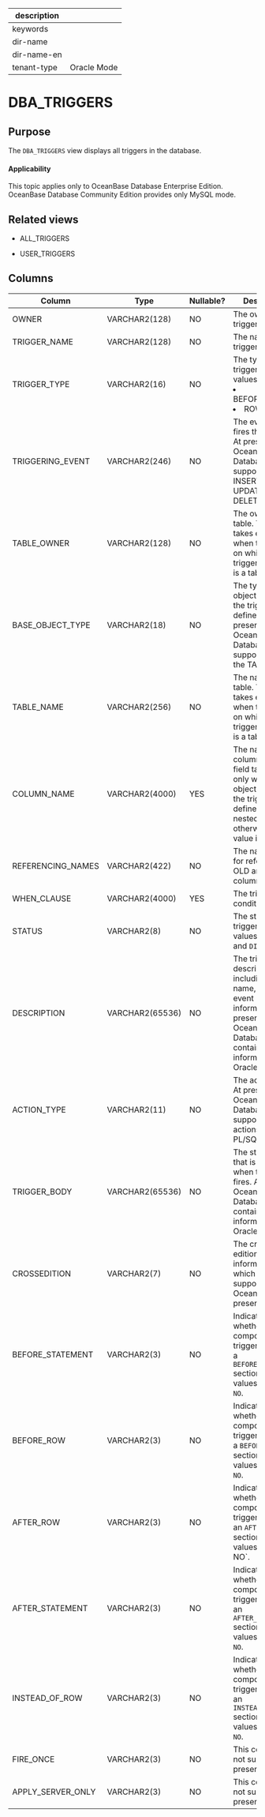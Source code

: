 | description ||
|---|---|
| keywords ||
| dir-name ||
| dir-name-en ||
| tenant-type | Oracle Mode |

DBA_TRIGGERS
=================================


Purpose
-----------

The `DBA_TRIGGERS` view displays all triggers in the database.

<main id="notice" >
    <h4>Applicability</h4>
    <p>This topic applies only to OceanBase Database Enterprise Edition. OceanBase Database Community Edition provides only MySQL mode. </p>
  </main>

Related views
-------------

* ALL_TRIGGERS



* USER_TRIGGERS






Columns
-------------



| **Column** | **Type** | **Nullable?** | **Description** |
|-------------------|-----------------|----------------|------------------------------------------------------------------------------------------------------------------------------------------|
| OWNER | VARCHAR2(128) | NO | The owner of the trigger. |
| TRIGGER_NAME | VARCHAR2(128) | NO | The name of the trigger. |
| TRIGGER_TYPE | VARCHAR2(16) | NO | The type of the trigger. Valid values: <li> BEFORE/AFTER   <li> ROW/STMT |
| TRIGGERING_EVENT | VARCHAR2(246) | NO | The event that fires the trigger. At present, OceanBase Database supports only INSERT, UPDATE, and DELETE events.  |
| TABLE_OWNER | VARCHAR2(128) | NO | The owner of the table. This field takes effect when the object on which the trigger is defined is a table.  |
| BASE_OBJECT_TYPE | VARCHAR2(18) | NO | The type of the object on which the trigger is defined. At present, OceanBase Database supports only the TABLE type.  |
| TABLE_NAME | VARCHAR2(256) | NO | The name of the table. This field takes effect when the object on which the trigger is defined is a table.  |
| COLUMN_NAME | VARCHAR2(4000) | YES | The name of the column. This field takes effect only when the object on which the trigger is defined is a nested table; otherwise, the value is NULL.  |
| REFERENCING_NAMES | VARCHAR2(422) | NO | The name used for referencing OLD and NEW column values.  |
| WHEN_CLAUSE | VARCHAR2(4000) | YES | The trigger condition. |
| STATUS | VARCHAR2(8) | NO | The status of the trigger. Valid values: `ENABLE` and `DISABLE`. |
| DESCRIPTION | VARCHAR2(65536) | NO | The trigger description, including the name, type, and event information. At present, OceanBase Database contains more information than Oracle.  |
| ACTION_TYPE | VARCHAR2(11) | NO | The action type. At present, OceanBase Database supports only actions in PL/SQL.  |
| TRIGGER_BODY | VARCHAR2(65536) | NO | The statement that is executed when the trigger fires. At present, OceanBase Database contains more information than Oracle.  |
| CROSSEDITION | VARCHAR2(7) | NO | The cross-edition information, which is not supported in OceanBase at present.  |
| BEFORE_STATEMENT | VARCHAR2(3) | NO |  Indicates whether the composite trigger contains a `BEFORE_STATEMENT` section. Valid values: `YES` and `NO`.  |
| BEFORE_ROW | VARCHAR2(3) | NO |  Indicates whether the composite trigger contains a `BEFORE_ROW` section. Valid values: `YES` and `NO`.  |
| AFTER_ROW | VARCHAR2(3) | NO |  Indicates whether the composite trigger contains an `AFTER_ROW` section. Valid values: `YES` and NO`.  |
| AFTER_STATEMENT | VARCHAR2(3) | NO |  Indicates whether the composite trigger contains an `AFTER_STATEMENT` section. Valid values: `YES` and `NO`.  |
| INSTEAD_OF_ROW | VARCHAR2(3) | NO |  Indicates whether the composite trigger contains an `INSTEAD_OF_ROW` section. Valid values: `YES` and `NO`.  |
| FIRE_ONCE | VARCHAR2(3) | NO | This column is not supported at present.  |
| APPLY_SERVER_ONLY | VARCHAR2(3) | NO | This column is not supported at present.  |



